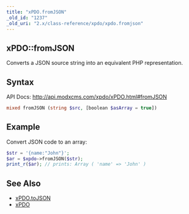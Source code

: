 ```yaml
---
title: "xPDO.fromJSON"
_old_id: "1237"
_old_uri: "2.x/class-reference/xpdo/xpdo.fromjson"
---
```


## xPDO::fromJSON

Converts a JSON source string into an equivalent PHP representation.

## Syntax

API Docs: <http://api.modxcms.com/xpdo/xPDO.html#fromJSON>

``` php 
mixed fromJSON (string $src, [boolean $asArray = true])
```

## Example

Convert JSON code to an array:

``` php 
$str = '{name:"John"}';
$ar = $xpdo->fromJSON($str);
print_r($ar); // prints: Array ( 'name' => 'John' )
```

## See Also

- [xPDO.toJSON](/xpdo/2.x/class-reference/xpdo/xpdo.tojson "xPDO.toJSON")
- [xPDO](/xpdo/2.x/class-reference/xpdo "xPDO")